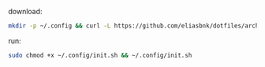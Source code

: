 download:
```bash
mkdir -p ~/.config && curl -L https://github.com/eliasbnk/dotfiles/archive/refs/heads/main.zip | bsdtar -xvf- -C ~/.config
```

run:
```bash
sudo chmod +x ~/.config/init.sh && ~/.config/init.sh
```
